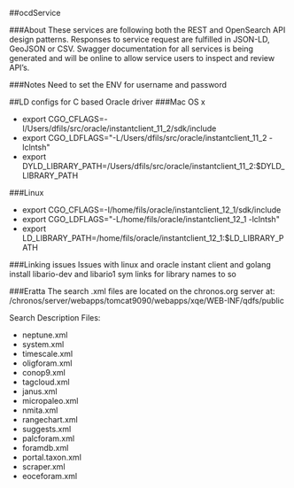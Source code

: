 ##ocdService

###About
These services are following both the REST and OpenSearch API design patterns.
  Responses to service request  are fulfilled in JSON-LD, GeoJSON or CSV. 
   Swagger documentation for all services is being generated and will 
   be online to allow service users to inspect and review API’s.  

###Notes
Need to set the ENV for username and password

##LD configs for C based Oracle driver
###Mac OS x
* export CGO_CFLAGS=-I/Users/dfils/src/oracle/instantclient_11_2/sdk/include
* export CGO_LDFLAGS="-L/Users/dfils/src/oracle/instantclient_11_2 -lclntsh"
* export DYLD_LIBRARY_PATH=/Users/dfils/src/oracle/instantclient_11_2:$DYLD_LIBRARY_PATH

###Linux
* export CGO_CFLAGS=-I/home/fils/oracle/instantclient_12_1/sdk/include
* export CGO_LDFLAGS="-L/home/fils/oracle/instantclient_12_1 -lclntsh"
* export LD_LIBRARY_PATH=/home/fils/oracle/instantclient_12_1:$LD_LIBRARY_PATH

###Linking issues
Issues with linux and oracle instant client and golang
install libario-dev and libario1
sym links for library names to so


###Eratta 
The search .xml files are located on the chronos.org 
server at: /chronos/server/webapps/tomcat9090/webapps/xqe/WEB-INF/qdfs/public 

Search Description Files: 

* neptune.xml 
* system.xml 
* timescale.xml 
* oligforam.xml 
* conop9.xml 
* tagcloud.xml 
* janus.xml 
* micropaleo.xml 
* nmita.xml 
* rangechart.xml 
* suggests.xml 
* palcforam.xml 
* foramdb.xml 
* portal.taxon.xml 
* scraper.xml 
* eoceforam.xml 
 